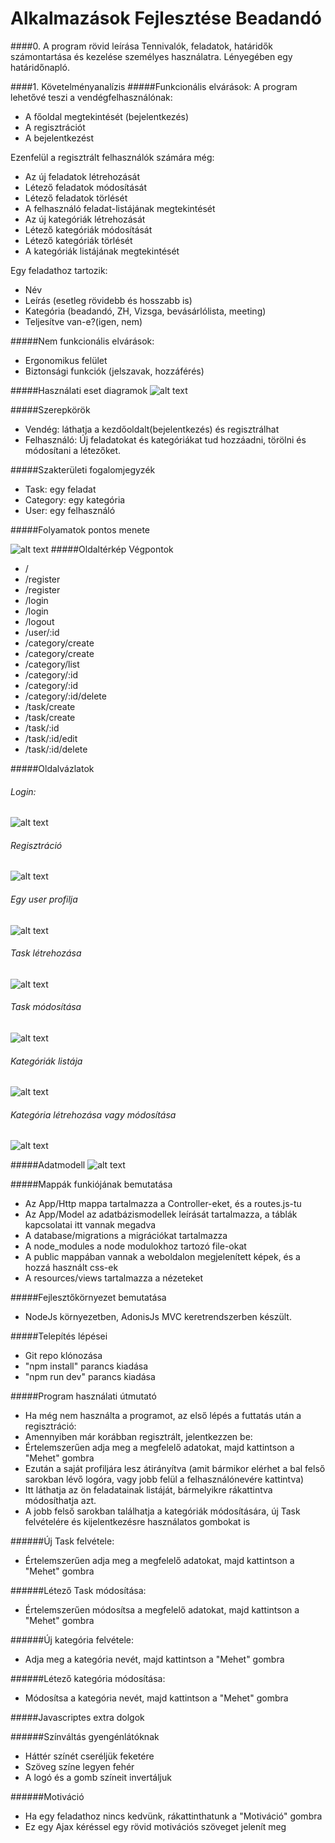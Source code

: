 # Alkalmazások Fejlesztése Beadandó

####0. A program rövid leírása
Tennivalók, feladatok, határidők számontartása és kezelése személyes használatra. Lényegében egy határidőnapló.


####1. Követelményanalízis
#####Funkcionális elvárások:
A program lehetővé teszi a vendégfelhasználónak:
- A főoldal megtekintését (bejelentkezés)
- A regisztrációt
- A bejelentkezést

Ezenfelül a regisztrált felhasználók számára még:
- Az új feladatok létrehozását
- Létező feladatok módosítását
- Létező feladatok törlését
- A felhasználó feladat-listájának megtekintését
- Az új kategóriák létrehozását
- Létező kategóriák módosítását
- Létező kategóriák törlését
- A kategóriák listájának megtekintését

Egy feladathoz tartozik:
- Név
- Leírás (esetleg rövidebb és hosszabb is)
- Kategória (beadandó, ZH, Vizsga, bevásárlólista, meeting)
- Teljesítve van-e?(igen, nem)


#####Nem funkcionális elvárások:
- Ergonomikus felület
- Biztonsági funkciók (jelszavak, hozzáférés)

#####Használati eset diagramok 
![alt text](/readmePics/UseCase.png "Use Case")

#####Szerepkörök
- Vendég: láthatja a kezdőoldalt(bejelentkezés) és regisztrálhat
- Felhasználó: Új feladatokat és kategóriákat tud hozzáadni, törölni és módosítani a létezőket.

#####Szakterületi fogalomjegyzék	
- Task: egy feladat
- Category: egy kategória
- User: egy felhasználó

#####Folyamatok pontos menete	

![alt text](/readmePics/flowchart.png "Flowchart")
#####Oldaltérkép	Végpontok	
- /               
- /register               
- /register               
- /login               
- /login               
- /logout               
- /user/:id               
- /category/create               
- /category/create               
- /category/list               
- /category/:id               
- /category/:id               
- /category/:id/delete               
- /task/create               
- /task/create               
- /task/:id               
- /task/:id/edit               
- /task/:id/delete               

#####Oldalvázlatok	
###### Login:
![alt text](/readmePics/screens/loginPage.png "Login")
###### Regisztráció
![alt text](/readmePics/screens/registerPage.png "Register")
###### Egy user profilja
![alt text](/readmePics/screens/profile.png "User profile")
###### Task létrehozása
![alt text](/readmePics/screens/taskCreate.png "Create task")
###### Task módosítása
![alt text](/readmePics/screens/taskEdit.png "Edit task")
###### Kategóriák listája
![alt text](/readmePics/screens/categoryList.png "List of all categories")
###### Kategória létrehozása vagy módosítása
![alt text](/readmePics/screens/createOrEditCategory.png "Create or edit category")

#####Adatmodell	
![alt text](/readmePics/DataModel.png "Create or edit category")


#####Mappák funkiójának bemutatása
- Az App/Http mappa tartalmazza a Controller-eket, és a routes.js-tu
- Az App/Model az adatbázismodellek leírását tartalmazza, a táblák kapcsolatai itt vannak megadva
- A database/migrations a migrációkat tartalmazza
- A node_modules a node modulokhoz tartozó file-okat
- A public mappában vannak a weboldalon megjelenített képek, és a hozzá használt css-ek
- A resources/views tartalmazza a nézeteket

#####Fejlesztőkörnyezet bemutatása
- NodeJs környezetben, AdonisJs MVC keretrendszerben készült.

#####Telepítés lépései
- Git repo klónozása
- "npm install" parancs kiadása
- "npm run dev" parancs kiadása

#####Program használati útmutató
- Ha még nem használta a programot, az első lépés a futtatás után a regisztráció:
- Amennyiben már korábban regisztrált, jelentkezzen be:
- Értelemszerűen adja meg a megfelelő adatokat, majd kattintson a "Mehet" gombra
- Ezután a saját profiljára lesz átirányítva (amit bármikor elérhet a bal felső sarokban lévő logóra, vagy jobb felül a felhasználónevére kattintva)
- Itt láthatja az ön feladatainak listáját, bármelyikre rákattintva módosíthatja azt.
- A jobb felső sarokban találhatja a kategóriák módosítására, új Task felvételére és kijelentkezésre használatos gombokat is

######Új Task felvétele:
- Értelemszerűen adja meg a megfelelő adatokat, majd kattintson a "Mehet" gombra

######Létező Task módosítása:
- Értelemszerűen módosítsa a megfelelő adatokat, majd kattintson a "Mehet" gombra

######Új kategória felvétele:
- Adja meg a kategória nevét, majd kattintson a "Mehet" gombra

######Létező kategória módosítása:
- Módosítsa a kategória nevét, majd kattintson a "Mehet" gombra


#####Javascriptes extra dolgok

######Színváltás gyengénlátóknak
- Háttér színét cseréljük feketére
- Szöveg színe legyen fehér
- A logó és a gomb színeit invertáljuk

######Motiváció
- Ha egy feladathoz nincs kedvünk, rákattinthatunk a "Motiváció" gombra
- Ez egy Ajax kéréssel egy rövid motivációs szöveget jelenít meg

